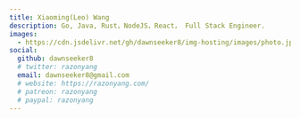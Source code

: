 ```yaml
---
title: Xiaoming(Leo) Wang
description: Go, Java, Rust，NodeJS，React， Full Stack Engineer.
images:
  - https://cdn.jsdelivr.net/gh/dawnseeker8/img-hosting/images/photo.jpg
social:
  github: dawnseeker8
  # twitter: razonyang
  email: dawnseeker8@gmail.com
  # website: https://razonyang.com/
  # patreon: razonyang
  # paypal: razonyang
---
```

